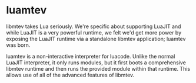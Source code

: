 # luamtev

libmtev takes Lua seriously.  We're specific about supporting LuaJIT and while
LuaJIT is a very powerful runtime, we felt we'd get more power by exposing the LuaJIT
runtime via a standalone libmtev application; luamtev was born.

luamtev is a non-interactive interpreter for luacode.  Unlike the normal LuaJIT
interpreter, it only runs modules, but it first boots a comprehensive libmtev runtime
and then runs the provided module within that runtime.  This allows use of
all of the advanced features of libmtev.

